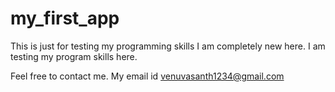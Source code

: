 # my_first_app
This is just for testing my programming skills
I am completely new here.  I am testing my program skills here.


Feel free to contact me.  My email id venuvasanth1234@gmail.com
